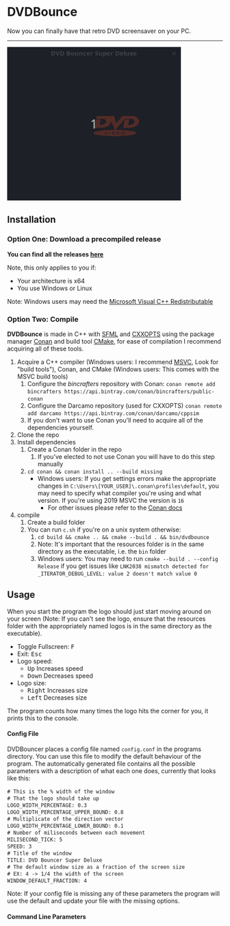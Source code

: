 # DVDBounce

Now you can finally have that retro DVD screensaver on your PC.

---

![](videos/video.gif)

## Installation

### Option One: Download a precompiled release
**You can find all the releases [here](https://github.com/George-lewis/DVDBounce/releases)**

Note, this only applies to you if:

- Your architecture is x64
- You use Windows or Linux

Note: Windows users may need the [Microsoft Visual C++ Redistributable](https://support.microsoft.com/en-ca/help/2977003/the-latest-supported-visual-c-downloads)

### Option Two: Compile

**DVDBounce** is made in C++ with [SFML](https://github.com/SFML/SFML) and [CXXOPTS](https://github.com/jarro2783/cxxopts/) using the package manager [Conan](https://github.com/conan-io/conan) and build tool [CMake](https://cmake.org/), for ease of compilation I recommend acquiring all of these tools.

1. Acquire a C++ compiler (Windows users: I recommend [MSVC](https://visualstudio.microsoft.com/downloads/), Look for "build tools"), Conan, and CMake (Windows users: This comes with the MSVC build tools)
   1. Configure the *bincrafters* repository with Conan: `conan remote add bincrafters https://api.bintray.com/conan/bincrafters/public-conan`
   2. Configure the Darcamo repository (used for CXXOPTS) `conan remote add darcamo https://api.bintray.com/conan/darcamo/cppsim `
   2. If you don't want to use Conan you'll need to acquire all of the dependencies yourself.
2. Clone the repo
3. Install dependencies
   1. Create a Conan folder in the repo
      1. If you've elected to not use Conan you will have to do this step manually
   2. `cd conan && conan install .. --build missing`
      - Windows users: If you get settings errors make the appropriate changes in `C:\Users\[YOUR_USER]\.conan\profiles\default`, you may need to specify what compiler you're using and what version. If you're using 2019 MSVC the version is `16`
        - For other issues please refer to the [Conan docs](https://docs.conan.io/)
4. compile
   1. Create a build folder
   2. You can run `c.sh` if you're on a unix system otherwise:
      1. `cd build && cmake .. && cmake --build . && bin/dvdbounce`
      2. Note: It's important that the resources folder is in the same directory as the executable, i.e. the `bin` folder
      3. Windows users: You may need to run `cmake --build . --config Release` if you get issues like `LNK2038 mismatch detected for _ITERATOR_DEBUG_LEVEL: value 2 doesn't match value 0`

## Usage

When you start the program the logo should just start moving around on your screen (Note: If you can't see the logo, ensure that the resources folder with the appropriately named logos is in the same directory as the executable).

- Toggle Fullscreen: <kbd>F</kbd>
- Exit: <kbd>Esc</kbd>
- Logo speed:
  - <kbd>Up</kbd> Increases speed
  - <kbd>Down</kbd> Decreases speed
- Logo size:
  - <kbd>Right</kbd> Increases size
  - <kbd>Left</kbd> Decreases size

The program counts how many times the logo hits the corner for you, it prints this to the console.

#### Config File

DVDBouncer places a config file named `config.conf` in the programs directory. You can use this file to modify the default behaviour of the program. The automatically generated file contains all the possible parameters with a description of what each one does, currently that looks like this:

```
# This is the % width of the window
# That the logo should take up
LOGO_WIDTH_PERCENTAGE: 0.3
LOGO_WIDTH_PERCENTAGE_UPPER_BOUND: 0.8
# Multiplicate of the direction vector
LOGO_WIDTH_PERCENTAGE_LOWER_BOUND: 0.1
# Number of miliseconds between each movement
MILISECOND_TICK: 5
SPEED: 3
# Title of the window
TITLE: DVD Bouncer Super Deluxe
# The default window size as a fraction of the screen size
# EX: 4 -> 1/4 the width of the screen
WINDOW_DEFAULT_FRACTION: 4
```

Note: If your config file is missing any of these parameters the program will use the default and update your file with the missing options.

#### Command Line Parameters

